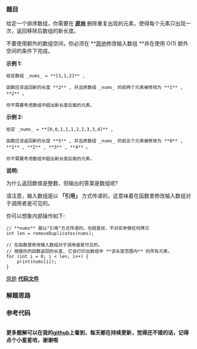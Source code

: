 ### 题目
给定一个排序数组，你需要在
**[原地](http://baike.baidu.com/item/%E5%8E%9F%E5%9C%B0%E7%AE%97%E6%B3%95)**
删除重复出现的元素，使得每个元素只出现一次，返回移除后数组的新长度。

不要使用额外的数组空间，你必须在
**[原地](https://baike.baidu.com/item/%E5%8E%9F%E5%9C%B0%E7%AE%97%E6%B3%95)修改输入数组
**并在使用 O(1) 额外空间的条件下完成。



**示例  1:**

    
    
    给定数组 _nums_ = **[1,1,2]** , 
    
    函数应该返回新的长度 **2** , 并且原数组 _nums_ 的前两个元素被修改为 **1** , **2** 。 
    
    你不需要考虑数组中超出新长度后面的元素。

**示例  2:**

    
    
    给定 _nums_ = **[0,0,1,1,1,2,2,3,3,4]** ,
    
    函数应该返回新的长度 **5** , 并且原数组 _nums_ 的前五个元素被修改为 **0** , **1** , **2** , **3** , **4** 。
    
    你不需要考虑数组中超出新长度后面的元素。
    



**说明:**

为什么返回数值是整数，但输出的答案是数组呢?

请注意，输入数组是以 **「引用」** 方式传递的，这意味着在函数里修改输入数组对于调用者是可见的。

你可以想象内部操作如下:

    
    
    // **nums** 是以"引用"方式传递的。也就是说，不对实参做任何拷贝
    int len = removeDuplicates(nums);
    
    // 在函数里修改输入数组对于调用者是可见的。
    // 根据你的函数返回的长度, 它会打印出数组中 **该长度范围内** 的所有元素。
    for (int i = 0; i < len; i++) {
        print(nums[i]);
    }
    

[原题](https://leetcode-cn.com/problems/remove-duplicates-from-sorted-array/)    **[代码文件]()**


### 解题思路




### 参考代码

```go


```




**更多题解可以在我的[github](https://github.com/LZH139/leetcode_Go)上看到，每天都在持续更新，觉得还不错的话，记得点个小星星哈，谢谢啦**
